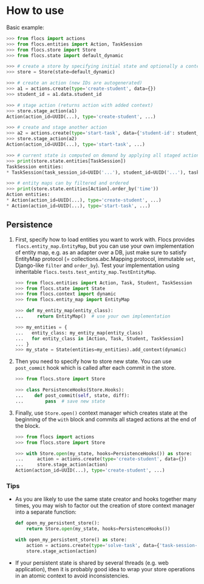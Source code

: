# How to use

Basic example:

```python
>>> from flocs import actions
>>> from flocs.entities import Action, TaskSession
>>> from flocs.store import Store
>>> from flocs.state import default_dynamic

>>> # create a store by specifying initial state and optionally a context
>>> store = Store(state=default_dynamic)

>>> # create an action (new IDs are autogenerated)
>>> a1 = actions.create(type='create-student', data={})
>>> student_id = a1.data.student_id

>>> # stage action (returns action with added context)
>>> store.stage_action(a1)
Action(action_id=UUID(...), type='create-student', ...)

>>> # create and stage another action
>>> a2 = actions.create(type='start-task', data={'student-id': student_id, 'task-id': 'three-steps-forward'})
>>> store.stage_action(a2)
Action(action_id=UUID(...), type='start-task', ...)

>>> # current state is computed on demand by applying all staged actions to initial state
>>> print(store.state.entities[TaskSession])
TaskSession entities:
* TaskSession(task_session_id=UUID('...'), student_id=UUID('...'), task_id='three-steps-forward', solved=False, ...)

>>> # entity maps can by filtered and ordered
>>> print(store.state.entities[Action].order_by('time'))
Action entities:
* Action(action_id=UUID(...), type='create-student', ...)
* Action(action_id=UUID(...), type='start-task', ...)

```

## Persistence

1. First, specify how to load entities you want to work with.
   Flocs provides `flocs.entity_map.EntityMap`, but you can use your own implementation of entity map,
   e.g. as an adapter over a DB, just make sure to satisfy EntityMap protocol
   (= collections.abc.Mapping protocol, immutable `set`, Django-like `filter` and `order_by`).
   Test your implementation using inheritable `flocs.tests.test_entity_map.TestEntityMap`.

    ```python
    >>> from flocs.entities import Action, Task, Student, TaskSession
    >>> from flocs.state import State
    >>> from flocs.context import dynamic
    >>> from flocs.entity_map import EntityMap

    >>> def my_entity_map(entity_class):
    ...     return EntityMap()  # use your own implementation

    >>> my_entities = {
    ...   entity_class: my_entity_map(entity_class)
    ...   for entity_class in [Action, Task, Student, TaskSession]
    ... }
    >>> my_state = State(entities=my_entities).add_context(dynamic)

    ```

2. Then you need to specify how to store new state.
   You can use `post_commit` hook which is called after each commit in the store.

    ```python
    >>> from flocs.store import Store

    >>> class PersistenceHooks(Store.Hooks):
    ...    def post_commit(self, state, diff):
    ...        pass  # save new state

    ```

3. Finally, use `Store.open()` context manager which creates state at the beginning of the `with` block
   and commits all staged actions at the end of the block.

    ```python
    >>> from flocs import actions
    >>> from flocs.store import Store

    >>> with Store.open(my_state, hooks=PersistenceHooks()) as store:
    ...     action = actions.create(type='create-student', data={})
    ...     store.stage_action(action)
    Action(action_id=UUID(...), type='create-student', ...)

    ```

### Tips

* As you are likely to use the same state creator and hooks together many times, you may wish to factor out the creation of store context manager into a separate function:

    ```python
    def open_my_persistent_store():
        return Store.open(my_state, hooks=PersistenceHooks())

    with open_my_persistent_store() as store:
        action = actions.create(type='solve-task', data={'task-session-id': 25})
        store.stage_action(action)
    ```

* If your persistent state is shared by several threads (e.g. web application), then it is probably good idea to wrap your store operations in an atomic context to avoid inconsistencies.
